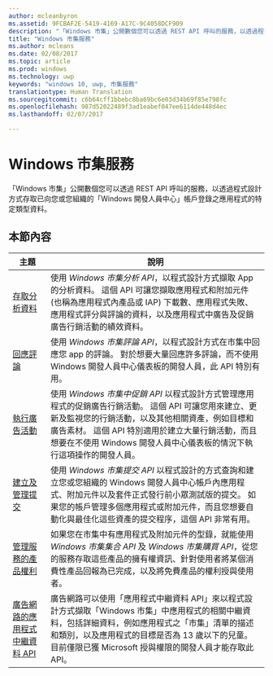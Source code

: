 ```yaml
---
author: mcleanbyron
ms.assetid: 9FCBAF2E-5419-4169-A17C-9C4058DCF909
description: "「Windows 市集」公開數個您可以透過 REST API 呼叫的服務，以透過程式設計方式存取已向您或您組織的「Windows 開發人員中心」帳戶登錄之應用程式的特定類型資料。"
title: "Windows 市集服務"
ms.author: mcleans
ms.date: 02/08/2017
ms.topic: article
ms.prod: windows
ms.technology: uwp
keywords: "windows 10, uwp, 市集服務"
translationtype: Human Translation
ms.sourcegitcommit: c6b64cff1bbebc8ba69bc6e03d34b69f85e798fc
ms.openlocfilehash: 987d52022489f3ad1eabef047ee6114de448d4ec
ms.lasthandoff: 02/07/2017

---
```


# <a name="windows-store-services"></a>Windows 市集服務

「Windows 市集」公開數個您可以透過 REST API 呼叫的服務，以透過程式設計方式存取已向您或您組織的「Windows 開發人員中心」帳戶登錄之應用程式的特定類型資料。

## <a name="in-this-section"></a>本節內容


| 主題            | 說明                 |
|------------------|-----------------------------|
| [存取分析資料](access-analytics-data-using-windows-store-services.md) | 使用 *Windows 市集分析 API*，以程式設計方式擷取 App 的分析資料。 這個 API 可讓您擷取應用程式和附加元件 (也稱為應用程式內產品或 IAP) 下載數、應用程式失敗、應用程式評分與評論的資料，以及應用程式中廣告及促銷廣告行銷活動的績效資料。 |
| [回應評論](respond-to-reviews-using-windows-store-services.md) | 使用 *Windows 市集評論 API*，以程式設計方式在市集中回應您 app 的評論。 對於想要大量回應許多評論，而不使用 Windows 開發人員中心儀表板的開發人員，此 API 特別有用。  |
| [執行廣告活動](run-ad-campaigns-using-windows-store-services.md) | 使用 *Windows 市集中促銷 API* 以程式設計方式管理應用程式的促銷廣告行銷活動。 這個 API 可讓您用來建立、更新及監視您的行銷活動，以及其他相關資產，例如目標和廣告素材。 這個 API 特別適用於建立大量行銷活動，而且想要在不使用 Windows 開發人員中心儀表板的情況下執行這項操作的開發人員。 |
| [建立及管理提交](create-and-manage-submissions-using-windows-store-services.md) | 使用 *Windows 市集提交 API* 以程式設計的方式查詢和建立您或您組織的 Windows 開發人員中心帳戶內應用程式、附加元件以及套件正式發行前小眾測試版的提交。 如果您的帳戶管理多個應用程式或附加元件，而且您想要自動化與最佳化這些資產的提交程序，這個 API 非常有用。 |
| [管理服務的產品權利](view-and-grant-products-from-a-service.md)  | 如果您在市集中有應用程式及附加元件的型錄，就能使用 *Windows 市集集合 API* 及 *Windows 市集購買 API*，從您的服務存取這些產品的擁有權資訊、針對使用者將某個消費性產品回報為已完成，以及將免費產品的權利授與使用者。  |
| [廣告網路的應用程式中繼資料 API](app-metadata-api-for-advertising-networks.md)  | 廣告網路可以使用「應用程式中繼資料 API」來以程式設計方式擷取「Windows 市集」中應用程式的相關中繼資料，包括詳細資料，例如應用程式之「市集」清單的描述和類別，以及應用程式的目標是否為 13 歲以下的兒童。 目前僅限已獲 Microsoft 授與權限的開發人員才能存取此 API。  |

